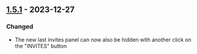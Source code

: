 ## [1.5.1](https://github.com/NintendoLink07/MythicIOGrabber/releases/tag/1.5.1) - 2023-12-27

### Changed

- The new last invites panel can now also be hidden with another click on the "INVITES" button